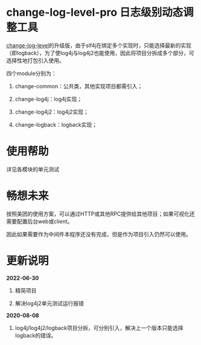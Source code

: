 # change-log-level-pro 日志级别动态调整工具

[change-log-level](https://github.com/sekift/change-log-level)的升级版，由于slf4j在绑定多个实现时，只能选择最新的实现（即logback），为了使log4j与log4j2也能使用，因此将项目分拆成多个部分，可选择性地打包引入使用。

四个module分别为：

1. change-common：公共类，其他实现项目都需引入；

2. change-log4j：log4j实现；

3. change-log4j2：log4j2实现；

4. change-logback：logback实现；

# 使用帮助

详见各模块的单元测试

# 畅想未来

按照美团的使用方案，可以通过HTTP或其他RPC提供给其他项目；如果可视化还需要配置后台web或client。

因此如果需要作为中间件本程序还没有完成，但是作为项目引入仍然可以使用。

# 更新说明

**2022-06-30**

1. 精简项目

2. 解决log4j2单元测试运行报错 



**2020-08-08**

1. log4j/log4j2/logback项目分拆，可分别引入，解决上一个版本只能选择logback的错误。


































